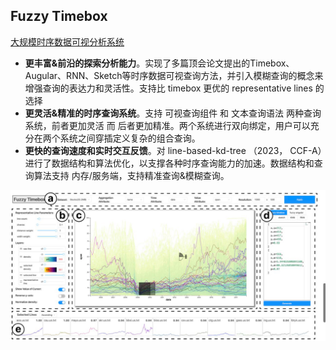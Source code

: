 ## Fuzzy Timebox

[大规模时序数据可视分析系统](https://fuzzy-timebox2.vercel.app/)

- **更丰富&前沿的探索分析能力**。实现了多篇顶会论文提出的Timebox、Augular、RNN、Sketch等时序数据可视查询方法，并引入模糊查询的概念来增强查询的表达力和灵活性。支持比 timebox 更优的 representative lines 的选择
- **更灵活&精准的时序查询系统**。支持 可视查询组件 和 文本查询语法 两种查询系统，前者更加灵活 而 后者更加精准。两个系统进行双向绑定，用户可以充分在两个系统之间穿插定义复杂的组合查询。
- **更快的查询速度和实时交互反馈**。对 line-based-kd-tree （2023， CCF-A）进行了数据结构和算法优化，以支撑各种时序查询能力的加速。数据结构和查询算法支持 内存/服务端，支持精准查询&模糊查询。

![系统概览图](https://github.com/VirusPC/fuzzy-timebox/blob/main/IMG_0240.PNG)
